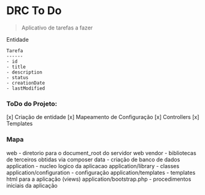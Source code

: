 # DRC To Do

> Aplicativo de tarefas a fazer

Entidade

```
Tarefa
------
- id
- title
- description
- status
- creationDate 
- lastModified
```

### ToDo do Projeto:

[x] Criação de entidade
[x] Mapeamento de Configuração
[x] Controllers
[x] Templates

### Mapa

web - diretorio para o document_root do servidor web
vendor - bibliotecas de terceiros obtidas via composer
data - criação de banco de dados
application - nucleo logico da aplicacao
application/library - classes
application/configuration - configuração
application/templates - templates html para a aplicação (views)
application/bootstrap.php - procedimentos iniciais da aplicação
